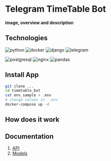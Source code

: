 # Telegram TimeTable Bot
__image, overview and description__

## Technologies
![python](https://img.shields.io/badge/Python-000000?style=for-the-badge&logo=Python)
![docker](https://img.shields.io/badge/Docker-000000?style=for-the-badge&logo=Docker)
![django](https://img.shields.io/badge/Django-000000?style=for-the-badge&logo=Django)
![telegram](https://img.shields.io/badge/Aiogram-000000?style=for-the-badge&logo=Telegram)


![postgresql](https://img.shields.io/badge/PostgreSQL-000000?style=for-the-badge&logo=PostgreSQL)
![nginx](https://img.shields.io/badge/Nginx-000000?style=for-the-badge&logo=Nginx&logoColor=green)
![pandas](https://img.shields.io/badge/Pandas-000000?style=for-the-badge&logo=Pandas)

## Install App

```bash
git clone ...
cd timetable_bot
cat env_sample > .env
# change values in `.env`
docker-compose up -d
```

## How does it work

## Documentation
1. [API]()
2. [Models]()
